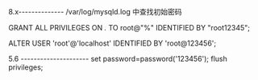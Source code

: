  8.x--------------
 /var/log/mysqld.log  中查找初始密码

 GRANT ALL PRIVILEGES ON *.* TO root@"%" IDENTIFIED BY "root12345";

 ALTER USER 'root'@'localhost' IDENTIFIED BY 'root@123456';

 


 5.6 ---------------------
 set password=password('123456');
 flush privileges; 

